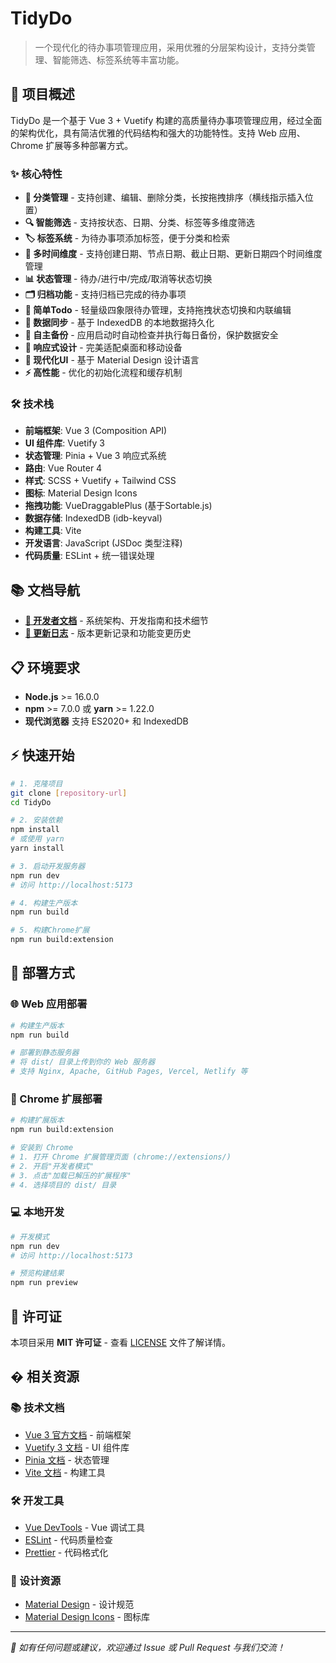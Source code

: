 # TidyDo

> 一个现代化的待办事项管理应用，采用优雅的分层架构设计，支持分类管理、智能筛选、标签系统等丰富功能。

## 🚀 项目概述

TidyDo 是一个基于 Vue 3 + Vuetify 构建的高质量待办事项管理应用，经过全面的架构优化，具有简洁优雅的代码结构和强大的功能特性。支持 Web 应用、Chrome 扩展等多种部署方式。

### ✨ 核心特性

- **📂 分类管理** - 支持创建、编辑、删除分类，长按拖拽排序（横线指示插入位置）
- **🔍 智能筛选** - 支持按状态、日期、分类、标签等多维度筛选
- **🏷️ 标签系统** - 为待办事项添加标签，便于分类和检索
- **📅 多时间维度** - 支持创建日期、节点日期、截止日期、更新日期四个时间维度管理
- **📊 状态管理** - 待办/进行中/完成/取消等状态切换
- **🗂️ 归档功能** - 支持归档已完成的待办事项
- **🎯 简单Todo** - 轻量级四象限待办管理，支持拖拽状态切换和内联编辑
- **🔄 数据同步** - 基于 IndexedDB 的本地数据持久化
- **💾 自主备份** - 应用启动时自动检查并执行每日备份，保护数据安全
- **📱 响应式设计** - 完美适配桌面和移动设备
- **🎨 现代化UI** - 基于 Material Design 设计语言
- **⚡ 高性能** - 优化的初始化流程和缓存机制

### 🛠️ 技术栈

- **前端框架**: Vue 3 (Composition API)
- **UI 组件库**: Vuetify 3
- **状态管理**: Pinia + Vue 3 响应式系统
- **路由**: Vue Router 4
- **样式**: SCSS + Vuetify + Tailwind CSS
- **图标**: Material Design Icons
- **拖拽功能**: VueDraggablePlus (基于Sortable.js)
- **数据存储**: IndexedDB (idb-keyval)
- **构建工具**: Vite
- **开发语言**: JavaScript (JSDoc 类型注释)
- **代码质量**: ESLint + 统一错误处理

## 📚 文档导航

- **[📖 开发者文档](DEVELOPMENT.md)** - 系统架构、开发指南和技术细节
- **[📝 更新日志](CHANGELOG.md)** - 版本更新记录和功能变更历史

## 📋 环境要求

- **Node.js** >= 16.0.0
- **npm** >= 7.0.0 或 **yarn** >= 1.22.0
- **现代浏览器** 支持 ES2020+ 和 IndexedDB

## ⚡ 快速开始

```bash
# 1. 克隆项目
git clone [repository-url]
cd TidyDo

# 2. 安装依赖
npm install
# 或使用 yarn
yarn install

# 3. 启动开发服务器
npm run dev
# 访问 http://localhost:5173

# 4. 构建生产版本
npm run build

# 5. 构建Chrome扩展
npm run build:extension
```

## 📱 部署方式

### 🌐 Web 应用部署

```bash
# 构建生产版本
npm run build

# 部署到静态服务器
# 将 dist/ 目录上传到你的 Web 服务器
# 支持 Nginx, Apache, GitHub Pages, Vercel, Netlify 等
```

### 🔌 Chrome 扩展部署

```bash
# 构建扩展版本
npm run build:extension

# 安装到 Chrome
# 1. 打开 Chrome 扩展管理页面 (chrome://extensions/)
# 2. 开启"开发者模式"
# 3. 点击"加载已解压的扩展程序"
# 4. 选择项目的 dist/ 目录
```

### 💻 本地开发

```bash
# 开发模式
npm run dev
# 访问 http://localhost:5173

# 预览构建结果
npm run preview
```

## 📄 许可证

本项目采用 **MIT 许可证** - 查看 [LICENSE](LICENSE) 文件了解详情。

## � 相关资源

### 📚 技术文档

- [Vue 3 官方文档](https://vuejs.org/) - 前端框架
- [Vuetify 3 文档](https://vuetifyjs.com/) - UI 组件库
- [Pinia 文档](https://pinia.vuejs.org/) - 状态管理
- [Vite 文档](https://vitejs.dev/) - 构建工具

### 🛠️ 开发工具

- [Vue DevTools](https://devtools.vuejs.org/) - Vue 调试工具
- [ESLint](https://eslint.org/) - 代码质量检查
- [Prettier](https://prettier.io/) - 代码格式化

### 🎨 设计资源

- [Material Design](https://material.io/) - 设计规范
- [Material Design Icons](https://materialdesignicons.com/) - 图标库

---

_📧 如有任何问题或建议，欢迎通过 Issue 或 Pull Request 与我们交流！_